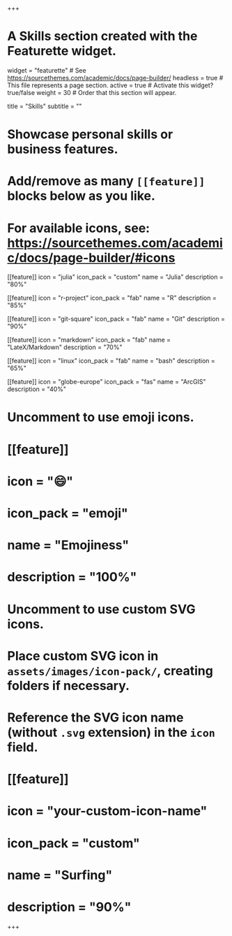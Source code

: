 +++
# A Skills section created with the Featurette widget.
widget = "featurette"  # See https://sourcethemes.com/academic/docs/page-builder/
headless = true  # This file represents a page section.
active = true  # Activate this widget? true/false
weight = 30  # Order that this section will appear.

title = "Skills"
subtitle = ""

# Showcase personal skills or business features.
#
# Add/remove as many `[[feature]]` blocks below as you like.
#
# For available icons, see: https://sourcethemes.com/academic/docs/page-builder/#icons

[[feature]]
  icon = "julia"
  icon_pack = "custom"
  name = "Julia"
  description = "80%"

[[feature]]
  icon = "r-project"
  icon_pack = "fab"
  name = "R"
  description = "85%"  

[[feature]]
  icon = "git-square"
  icon_pack = "fab"
  name = "Git"
  description = "90%"  

[[feature]]
  icon = "markdown"
  icon_pack = "fab"
  name = "LateX/Markdown"
  description = "70%"

[[feature]]
  icon = "linux"
  icon_pack = "fab"
  name = "bash"
  description = "65%"  

[[feature]]
  icon = "globe-europe"
  icon_pack = "fas"
  name = "ArcGIS"
  description = "40%"


# Uncomment to use emoji icons.
# [[feature]]
#  icon = ":smile:"
#  icon_pack = "emoji"
#  name = "Emojiness"
#  description = "100%"  

# Uncomment to use custom SVG icons.
# Place custom SVG icon in `assets/images/icon-pack/`, creating folders if necessary.
# Reference the SVG icon name (without `.svg` extension) in the `icon` field.
# [[feature]]
#  icon = "your-custom-icon-name"
#  icon_pack = "custom"
#  name = "Surfing"
#  description = "90%"

+++
